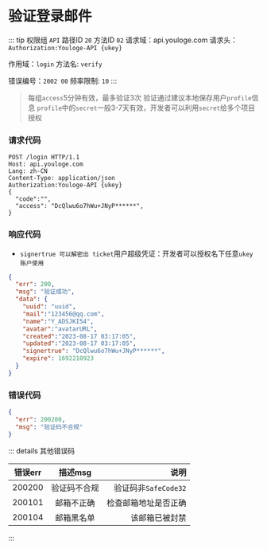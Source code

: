 # 验证登录邮件
::: tip 权限组 `API` 路径ID `20` 方法ID `02`
请求域：api.youloge.com 请求头：`Authorization:Youloge-API {ukey}`

作用域：`login`  方法名: `verify`

错误编号：`2002 00` 频率限制: `10` 
:::

> 每组`access`5分钟有效，最多验证3次
> 验证通过建议本地保存用户`profile`信息
> `profile`中的`secret`一般3-7天有效，开发者可以利用`secret`给多个项目授权

### 请求代码
``` http
POST /login HTTP/1.1
Host: api.youloge.com
Lang: zh-CN
Content-Type: application/json
Authorization:Youloge-API {ukey}
{
  "code":"",
  "access": "DcQlwu6o7hWu+JNyP******",
}
```
### 响应代码
- `signertrue 可以解密出 ticket`用户超级凭证：开发者可以授权名下任意`ukey账户使用`
``` json
{
  "err": 200,
  "msg": "验证成功",
  "data": {
    "uuid": "uuid",
    "mail":"123456@qq.com",
    "name":"Y_ADSJKI54",
    "avatar":"avatarURL",
    "created":"2023-08-17 03:17:05",
    "updated":"2023-08-17 03:17:05",
    "signertrue": "DcQlwu6o7hWu+JNyP******",
    "expire": 1692210923
  }
}
```
### 错误代码
``` json
{
  "err": 200200,
  "msg": "验证码不合规"
}
```



::: details 其他错误码

| 错误err        |      描述msg      |  说明 |
| ------------- | :-----------: | ----: |
| 200200      | 验证码不合规 | 验证码非`SafeCode32` |
| 200101      |   邮箱不正确    |   检查邮箱地址是否正确 |
| 200104 |   邮箱黑名单    |    该邮箱已被封禁 |

:::





